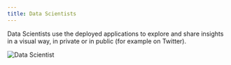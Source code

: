 ```yaml
---
title: Data Scientists
---
```


Data Scientists use the deployed applications to explore and share insights in a visual way, in private or in public (for example on Twitter).

![Data Scientist](/images/personas/data-scientist.svg "Data Scientist")
